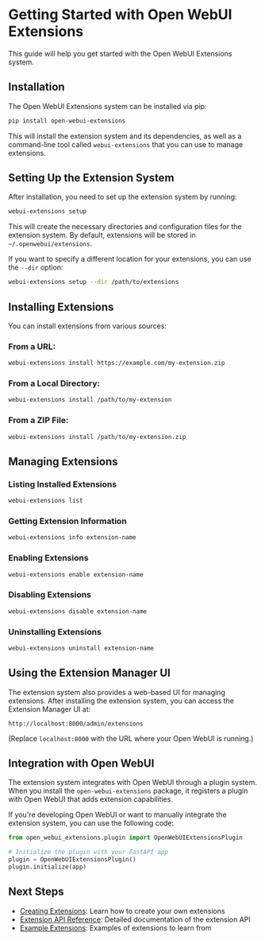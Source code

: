 # Getting Started with Open WebUI Extensions

This guide will help you get started with the Open WebUI Extensions system.

## Installation

The Open WebUI Extensions system can be installed via pip:

```bash
pip install open-webui-extensions
```

This will install the extension system and its dependencies, as well as a command-line tool called `webui-extensions` that you can use to manage extensions.

## Setting Up the Extension System

After installation, you need to set up the extension system by running:

```bash
webui-extensions setup
```

This will create the necessary directories and configuration files for the extension system. By default, extensions will be stored in `~/.openwebui/extensions`.

If you want to specify a different location for your extensions, you can use the `--dir` option:

```bash
webui-extensions setup --dir /path/to/extensions
```

## Installing Extensions

You can install extensions from various sources:

### From a URL:

```bash
webui-extensions install https://example.com/my-extension.zip
```

### From a Local Directory:

```bash
webui-extensions install /path/to/my-extension
```

### From a ZIP File:

```bash
webui-extensions install /path/to/my-extension.zip
```

## Managing Extensions

### Listing Installed Extensions

```bash
webui-extensions list
```

### Getting Extension Information

```bash
webui-extensions info extension-name
```

### Enabling Extensions

```bash
webui-extensions enable extension-name
```

### Disabling Extensions

```bash
webui-extensions disable extension-name
```

### Uninstalling Extensions

```bash
webui-extensions uninstall extension-name
```

## Using the Extension Manager UI

The extension system also provides a web-based UI for managing extensions. After installing the extension system, you can access the Extension Manager UI at:

```
http://localhost:8000/admin/extensions
```

(Replace `localhost:8000` with the URL where your Open WebUI is running.)

## Integration with Open WebUI

The extension system integrates with Open WebUI through a plugin system. When you install the `open-webui-extensions` package, it registers a plugin with Open WebUI that adds extension capabilities.

If you're developing Open WebUI or want to manually integrate the extension system, you can use the following code:

```python
from open_webui_extensions.plugin import OpenWebUIExtensionsPlugin

# Initialize the plugin with your FastAPI app
plugin = OpenWebUIExtensionsPlugin()
plugin.initialize(app)
```

## Next Steps

- [Creating Extensions](creating_extensions.md): Learn how to create your own extensions
- [Extension API Reference](api_reference.md): Detailed documentation of the extension API
- [Example Extensions](example_extensions.md): Examples of extensions to learn from
